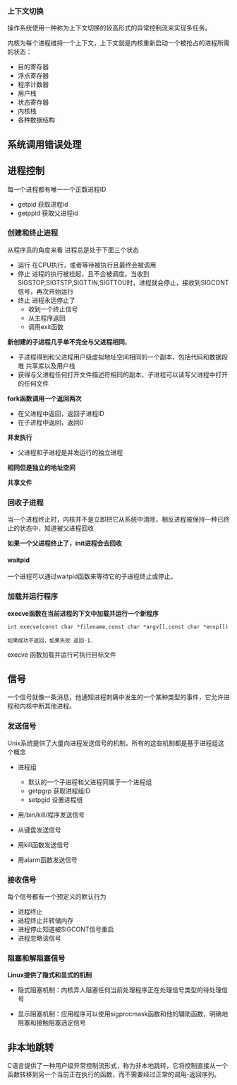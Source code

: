 ### 上下文切换

操作系统使用一种称为上下文切换的较高形式的异常控制流来实现多任务。

内核为每个进程维持一个上下文，上下文就是内核重新启动一个被抢占的进程所需的状态：
- 目的寄存器
- 浮点寄存器
- 程序计数器
- 用户栈
- 状态寄存器
- 内核栈
- 各种数据结构

## 系统调用错误处理

## 进程控制

每一个进程都有唯一一个正数进程ID
- getpid 获取进程id
- getppid 获取父进程id


### 创建和终止进程

从程序员的角度来看 进程总是处于下面三个状态
- 运行 在CPU执行，或者等待被执行且最终会被调用
- 停止 进程的执行被挂起，且不会被调度。当收到SIGSTOP,SIGTSTP,SIGTTIN,SIGTTOU时，进程就会停止，接收到SIGCONT信号，再次开始运行
- 终止 进程永远停止了
  -  收到一个终止信号
  -  从主程序返回
  -  调用exit函数


**新创建的子进程几乎单不完全与父进程相同**。
- 子进程得到和父进程用户级虚拟地址空间相同的一个副本，包括代码和数据段 堆 共享库以及用户栈
- 获得与父进程任何打开文件描述符相同的副本，子进程可以读写父进程中打开的任何文件

**fork函数调用一个返回两次**
- 在父进程中返回，返回子进程ID
- 在子进程中返回，返回0

**并发执行**

- 父进程和子进程是并发运行的独立进程

**相同但是独立的地址空间**

**共享文件**
### 回收子进程

当一个进程终止时，内核并不是立即把它从系统中清除，相反进程被保持一种已终止的状态中，知道被父进程回收

**如果一个父进程终止了，init进程会去回收**


#### waitpid

一个进程可以通过waitpid函数来等待它的子进程终止或停止。


### 加载并运行程序

**execve函数在当前进程的下文中加载并运行一个新程序**


```
int execve(const char *filename,const char *argv[],const char *envp[])

如果成功不返回，如果失败 返回-1.
```
execve 函数加载并运行可执行目标文件


## 信号

一个信号就像一条消息，他通知进程刺痛中发生的一个某种类型的事件，它允许进程和内核中断其他进程。

### 发送信号

Unix系统提供了大量向进程发送信号的机制，所有的这些机制都是基于进程组这个概念

- 进程组

  - 默认的一个子进程和父进程同属于一个进程组
  - getpgrp 获取进程组ID
  - setpgid 设置进程组


- 用/bin/kill/程序发送信号
- 从键盘发送信号
- 用kill函数发送信号
- 用alarm函数发送信号


### 接收信号

每个信号都有一个预定义的默认行为
- 进程终止
- 进程终止并转储内存
- 进程停止知道被SIGCONT信号重启
- 进程忽略该信号

### 阻塞和解阻塞信号

**Linux提供了隐式和显式的机制**

- 隐式阻塞机制：内核弄人阻塞任何当前处理程序正在处理信号类型的待处理信号
   
- 显示阻塞机制：应用程序可以使用sigprocmask函数和他的辅助函数，明确地阻塞和接触阻塞选定信号


## 非本地跳转

C语言提供了一种用户级异常控制流形式，称为非本地跳转，它将控制直接从一个函数转移到另一个当前正在执行的函数，而不需要经过正常的调用-返回序列。